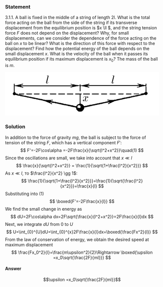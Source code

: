 ###  Statement 

$3.1.1.$ A ball is fixed in the middle of a string of length $2$l. What is the total force acting on the ball from the side of the string if its transverse displacement from the equilibrium position is $x \ll $, and the string tension force $F$ does not depend on the displacement? Why, for small displacements, can we consider the dependence of the force acting on the ball on $x$ to be linear? What is the direction of this force with respect to the displacement? Find how the potential energy of the ball depends on the small displacement $x$. What is the velocity of the ball when it passes its equilibrium position if its maximum displacement is $x_0$? The mass of the ball is $m$. 

![ For problem $3.1.1$ |581x164, 51%](../../img/3.1.1/3.1.1.png)

### Solution

In addition to the force of gravity $mg$, the ball is subject to the force of tension of the string $F$, which has a vertical component $F'$: $$ F'=-2F\cos\alpha =-2F\frac{x}{\sqrt{l^2+x^2}}\quad(1) $$ Since the oscillations are small, we take into account that $x\ll l$ $$ \frac{x}{\sqrt{l^2+x^2}} = \frac{1}{\sqrt{1+\frac{l^2}{x^2}}} $$ As $x\ll l$, то $\frac{l^2}{x^2} \gg 1$: $$ \frac{1}{\sqrt{1+\frac{l^2}{x^2}}}=\frac{1}{\sqrt{\frac{l^2}{x^2}}}=\frac{x}{l} $$ Substituting into $(1)$ $$ \boxed{F'=-2F\frac{x}{l}} $$ We find the small change in energy as $$ dU=2F\cos\alpha dx=2F\sqrt{\frac{x}{l^2+x^2}}=2F\frac{x}{l}dx $$ Next, we integrate $dU$ from $0$ to $U$ $$ U=\int_{0}^{U}dU=\int_{0}^{x}2F\frac{x}{l}dx=\boxed{\frac{Fx^2}{l}} $$ From the law of conservation of energy, we obtain the desired speed at maximum displacement $$ \frac{Fx_0^2}{l}=\frac{m\upsilon^2}{2}\Rightarrow \boxed{\upsilon =x_0\sqrt{\frac{2F}{ml}}} $$ 

#### Answer

$$\upsilon =x_0\sqrt{\frac{2F}{ml}}$$ 

